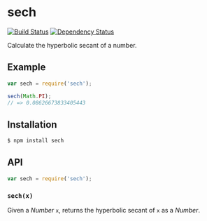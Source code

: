 # sech

[![Build Status][travis-svg]][travis]
[![Dependency Status][gemnasium-svg]][gemnasium]

Calculate the hyperbolic secant of a number.

## Example

``` javascript
var sech = require('sech');

sech(Math.PI);
// => 0.08626673833405443
```

## Installation

``` bash
$ npm install sech
```

## API

``` javascript
var sech = require('sech');
```

### `sech(x)`

Given a _Number_ `x`, returns the hyperbolic secant of `x` as a _Number_.


   [travis]: https://travis-ci.org/KenanY/sech
   [travis-svg]: https://img.shields.io/travis/KenanY/sech.svg
   [gemnasium]: https://gemnasium.com/KenanY/sech
   [gemnasium-svg]: https://img.shields.io/gemnasium/KenanY/sech.svg
